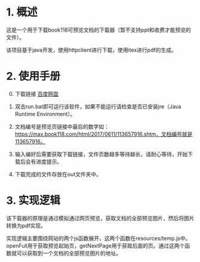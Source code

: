 # 1. 概述

这是一个用于下载book118可预览文档的下载器（暂不支持ppt和收费才能预览的文件）。

该项目基于java开发，使用httpclient进行下载，使用itex进行pdf的生成。

# 2. 使用手册

0. 下载链接 [百度网盘](https://pan.baidu.com/s/1HWZXx7k-GMBmP12juMRzWw)

1. 双击run.bat即可运行该软件，如果不能运行请检查是否已安装jre（Java Runtime Environment）。

2. 文档编号是预览页链接中最后的数字如：https://max.book118.com/html/2017/0611/113657916.shtm，文档编号就是113657916。

3. 输入编好后需要获取下载链接，文件页数越多等待越长，请耐心等待，开始下载后会有进度提示。

4. 下载完成的文件存放在out文件夹中。

# 3. 实现逻辑

该下载器的原理是通过模拟通过网页预览，获取文档的全部预览图片，然后将图片转换为pdf实现。

实现逻辑主要围绕网站的两个js函数展开，这两个函数在resources/temp.js中。
openFull用于获取预览起始页，getNextPage用于获取后面的页。通过这两个函数就可以获取到一个文档的全部预览图片的地址。


